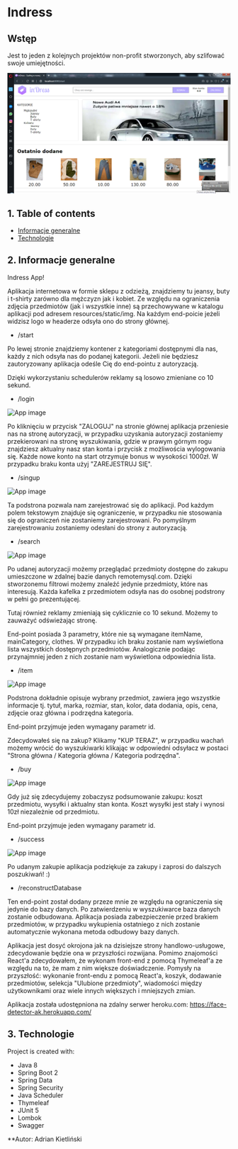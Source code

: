 # Indress
## Wstęp
Jest to jeden z kolejnych projektów non-profit stworzonych, aby szlifować swoje umiejętności.

![App image](src/main/resources/static/img/readme/example1.png)

## 1. Table of contents
* [Informacje generalne](#2-general-info)
* [Technologie](#3-technologies)

## 2. Informacje generalne
Indress App!

Aplikacja internetowa w formie sklepu z odzieżą, znajdziemy tu jeansy, buty i t-shirty zarówno dla mężczyzn jak i kobiet.
Ze względu na ograniczenia zdjęcia przedmiotów (jak i wszystkie inne) są przechowywane w katalogu aplikacji pod adresem
resources/static/img. Na każdym end-poicie jeżeli widzisz logo w headerze odsyła ono do strony głównej.

* /start

Po lewej stronie znajdziemy kontener z kategoriami dostępnymi dla nas, każdy z nich odsyła nas do podanej kategorii.
Jeżeli nie będziesz zautoryzowany aplikacja odeśle Cię do end-pointu z autoryzacją.

Dzięki wykorzystaniu schedulerów reklamy są losowo zmieniane co 10 sekund.

* /login

![App image](src/main/resources/static/img/example2.png)

Po kliknięciu w przycisk "ZALOGUJ" na stronie głównej aplikacja przeniesie nas na stronę autoryzacji, w przypadku
uzyskania autoryzacji zostaniemy przekierowani na stronę wyszukiwania, gdzie w prawym górnym rogu znajdziesz aktualny
nasz stan konta i przycisk z możliwościa wylogowania się. Każde nowe konto na start otrzymuje bonus w wysokości 1000zł.
W przypadku braku konta użyj "ZAREJESTRUJ SIĘ".

* /singup

![App image](src/main/resources/static/img/example3.png)

Ta podstrona pozwala nam zarejestrować się do aplikacji. Pod każdym polem tekstowym znajduje się ograniczenie, w przypadku
nie stosowania się do ograniczeń nie zostaniemy zarejestrowani. Po pomyślnym zarejestrowaniu zostaniemy odesłani do
strony z autoryzacją.

* /search

![App image](src/main/resources/static/img/example4.png)

Po udanej autoryzacji możemy przeglądać przedmioty dostępne do zakupu umieszczone w zdalnej bazie danych remotemysql.com.
Dzięki stworzonemu filtrowi możemy znaleźć jedynie przedmioty, które nas interesują. Każda kafelka z przedmiotem odsyła
nas do osobnej podstrony w pełni go prezentującej.

Tutaj również reklamy zmieniają się cyklicznie co 10 sekund. Możemy to zauważyć odświeżając stronę.

End-point posiada 3 parametry, które nie są wymagane itemName, mainCategory, clothes. W przypadku ich braku zostanie nam
wyświetlona lista wszystkich dostępnych przedmiotów. Analogicznie podając przynajmniej jeden z nich zostanie nam
wyświetlona odpowiednia lista.

* /item

![App image](src/main/resources/static/img/example5.png)

Podstrona dokładnie opisuje wybrany przedmiot, zawiera jego wszystkie informacje tj. tytuł, marka, rozmiar, stan, kolor,
data dodania, opis, cena, zdjęcie oraz główna i podrzędna kategoria.

End-point przyjmuje jeden wymagany parametr id.

Zdecydowałeś się na zakup? Klikamy "KUP TERAZ", w przypadku wachań możemy wrócić do wyszukiwarki klikając w
odpowiedni odsyłacz w postaci "Strona główna / Kategoria główna / Kategoria podrzędna".

* /buy

![App image](src/main/resources/static/img/example6.png)

Gdy już się zdecydujemy zobaczysz podsumowanie zakupu: koszt przedmiotu, wysyłki i aktualny stan konta. Koszt wysyłki
jest stały i wynosi 10zł niezależnie od przedmiotu.

End-point przyjmuje jeden wymagany parametr id.

* /success

![App image](src/main/resources/static/img/example7.png)

Po udanym zakupie aplikacja podziękuje za zakupy i zaprosi do dalszych poszukiwań! :)

* /reconstructDatabase

Ten end-point został dodany przeze mnie ze względu na ograniczenia się jedynie do bazy danych. Po zatwierdzeniu w
wyszukiwarce baza danych zostanie odbudowana. Aplikacja posiada zabezpieczenie przed brakiem przedmiotów, w przypadku
wykupienia ostatniego z nich zostanie automatycznie wykonana metoda odbudowy bazy danych.



Aplikacja jest dosyć okrojona jak na dzisiejsze strony handlowo-usługowe, zdecydowanie będzie ona w przyszłości rozwijana.
Pomimo znajomości React'a zdecydowałem, że wykonam front-end z pomocą Thymeleaf'a ze względu na to, że mam z nim większe
doświadczenie. Pomysły na przyszłość: wykonanie front-endu z pomocą React'a, koszyk, dodawanie przedmiotów, selekcja
"Ulubione przedmioty", wiadomości między użytkownikami oraz wiele innych większych i mniejszych zmian.

Aplikacja została udostępniona na zdalny serwer heroku.com: https://face-detector-ak.herokuapp.com/

## 3. Technologie
Project is created with:
* Java 8
* Spring Boot 2
* Spring Data
* Spring Security
* Java Scheduler
* Thymeleaf
* JUnit 5
* Lombok
* Swagger

**Autor: Adrian Kietliński
